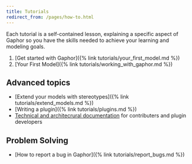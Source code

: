 ```yaml
---
title: Tutorials
redirect_from: /pages/how-to.html
---
```


Each tutorial is a self-contained lesson, explaining a specific aspect of
Gaphor so you have the skills needed to achieve your learning and modeling
goals.

1. [Get started with Gaphor]({% link tutorials/your_first_model.md %})
1. [Your First Model]({% link tutorials/working_with_gaphor.md %})

## Advanced topics

- [Extend your models with stereotypes]({% link tutorials/extend_models.md %})
- [Writing a plugin]({% link tutorials/plugins.md %})
- [Technical and architecrural documentation](https://gaphor.readthedocs.io/) for contributers and plugin developers

## Problem Solving

- [How to report a bug in Gaphor]({% link tutorials/report_bugs.md %})
